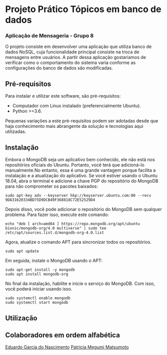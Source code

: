 # Projeto Prático Tópicos em banco de dados
### Aplicação de Mensageria - Grupo 8

O projeto consiste em desenvolver uma aplicação que utiliza banco de dados NoSQL, cuja funcionalidade principal consiste na troca de mensagens entre usuários. A partir dessa aplicação gostaríamos de verificar como o comportamento do sistema varia conforme as configurações do banco de dados são modificadas.

## Pré-requisitos
Para instalar e utilizar este software, são pré-requisitos:
* Computador com Linux instalado (preferencialmente Ubuntu).
* Python >=3.6.

Pequenas variações a este pré-requisitos podem ser adotadas desde que haja conhecimento mais abrangente da solução e tecnologias aqui utilizadas.

## Instalação
Embora o MongoDB seja um aplicativo bem conhecido, ele não está nos repositórios oficiais do Ubuntu. Portanto, você terá que adicioná-lo manualmente.No entanto, essa é uma grande vantagem porque facilita a instalação e a atualização do aplicativo. Se você estiver usando o Ubuntu 18.04, abra o terminal e adicione a chave PGP do repositório do MongoDB para não comprometer os pacotes baixados:

```console
sudo apt-key adv --keyserver hkp://keyserver.ubuntu.com:80 --recv 9DA31620334BD75D9DCB49F368818C72E52529D4
```

Depois disso, você pode adicionar o repositório do MongoDB sem qualquer problema. Para fazer isso, execute este comando:

```console
echo "deb [ arch=amd64 ] https://repo.mongodb.org/apt/ubuntu bionic/mongodb-org/4.0 multiverse" | sudo tee /etc/apt/sources.list.d/mongodb-org-4.0.list
```

Agora, atualize o comando APT para sincronizar todos os repositórios.

```console
sudo apt update
```

Em seguida, instale o MongoDB usando o APT:

```console
sudo apt-get install -y mongodb
sudo apt install mongodb-org
```

No final da instalação, habilite e inicie o serviço do MongoDB. Com isso, você poderá iniciar usando isso.

```console
sudo systemctl enable mongodb
sudo systemctl start mongodb
```

## Utilização

## Colaboradores em ordem alfabética
[Eduardo Garcia do Nascimento](http://github.com/egnascimento)
[Patricia Megumi Matsumoto](http://github.com/pmm182)



